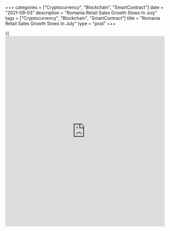 +++
categories = ["Cryptocurrency", "Blockchain", "SmartContract"]
date = "2021-09-03"
description = "Romania Retail Sales Growth Slows In July"
tags = ["Cryptocurrency", "Blockchain", "SmartContract"]
title = "Romania Retail Sales Growth Slows In July"
type = "post"
+++

{{<iframe id="large-banner" src="https://www.bounty.group/#slide=13.0" width="100%" height="600" scrolling="no" style="border: 0px solid rgb(216, 221, 230); border-radius: 3px;">}}

Romania retail sales grew at a softer pace in July, figures from the
National Institute of Statistics showed on Friday.

Retail sales rose by a working-day adjusted 8.1 percent year-on-year in
July, after a 12.6 percent increase in June.

sales of automotive fuels in specialized stores gained 5.6 percent
yearly in July. Sales of non-food products increased 16.6 percent and
those of food, beverages and tobacco grew 5.0 percent

On a month-on-month basis, retail sales increased 0.1 percent in July,
after a 1.0 percent rise in the preceding month.

On an unadjusted basis, retail sales grew 7.6 percent annually in July
and rose 6.1 percent from the prior month.

For comments and feedback [contact](https://www.playgroundfx.com/contact/): editorial@rtt[news](https://www.letsplayfx.com/blog/forex-news-website/).com

[Economic News][1]

 **What parts of the world are seeing the best (and worst) economic
performances lately? Click[here][2] to check out our [Econ Scorecard][2]
and find out! See up-to-the-moment [ranking](https://www.playgroundfx.com/blog/crypto-exchange-ranking/)s for the best and worst
performers in [GDP][3], [unemployment rate][4], [inflation][5] and much
more.**

   1. www.rtt[news](https://www.letsplayfx.com/blog/forex-news-website/).com/Content/EconomicNews.aspx
   2. www.rtt[news](https://www.letsplayfx.com/blog/forex-news-website/).com/economic-scorecard/world-rank/retail-sales/highest-performance.aspx
   3. www.rtt[news](https://www.letsplayfx.com/blog/forex-news-website/).com/economic-scorecard/world-rank/GDP/highest-performance.aspx
   4. www.rtt[news](https://www.letsplayfx.com/blog/forex-news-website/).com/economic-scorecard/world-rank/unemployment-rate/lowest-performance.aspx
   5. www.rtt[news](https://www.letsplayfx.com/blog/forex-news-website/).com/economic-scorecard/world-rank/CPI/highest-performance.aspx